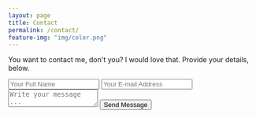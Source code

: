 ```yaml
---
layout: page
title: Contact
permalink: /contact/
feature-img: "img/color.png"
---
```


You want to contact me, don't you? I would love that. Provide your details, below.

<form action="https://getsimpleform.com/messages?form_api_token=1f7791990054c923cc50f6a6c5228548" method="post">
  <!-- the redirect_to is optional, the form will redirect to the referrer on submission -->
  <input type='hidden' name='redirect_to' value='http://samanthahar.ms' />
  <input type='text' name='name' placeholder='Your Full Name' />
  <input type='email' name='email' placeholder='Your E-mail Address' />
  <textarea name='message' placeholder='Write your message ...'></textarea>
  <input type='submit' value='Send Message' />
</form>